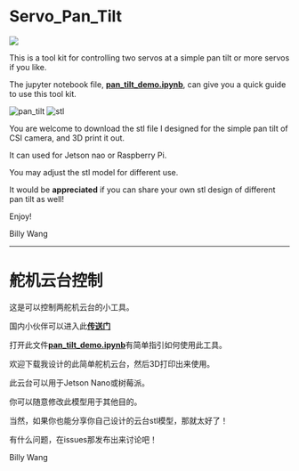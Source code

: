 # Servo_Pan_Tilt

![](http://res.makeronsite.com/billiocar/pantilt.gif)

This is a tool kit for controlling two servos at a simple pan tilt or more servos if you like.

The jupyter notebook file, [**pan_tilt_demo.ipynb**](/pan_tilt_demo.ipynb), can give you a quick guide to use this tool kit.

![pan_tilt](http://res.makeronsite.com/billiocar/servo_pan_tilt.png)
![stl](http://res.makeronsite.com/billiocar/stl.png)

You are welcome to download the stl file I designed for the simple pan tilt of CSI camera, and 3D print it out.

It can used for Jetson nao or Raspberry Pi.

You may adjust the stl model for different use.

It would be **appreciated** if you can share your own stl design of different pan tilt as well! 

Enjoy!

Billy Wang

----------------

# 舵机云台控制

这是可以控制两舵机云台的小工具。

国内小伙伴可以进入此[**传送门**](https://gitee.com/billio/servo_pan_tilt)

打开此文件[**pan_tilt_demo.ipynb**](/pan_tilt_demo.ipynb)有简单指引如何使用此工具。

欢迎下载我设计的此简单舵机云台，然后3D打印出来使用。

此云台可以用于Jetson Nano或树莓派。

你可以随意修改此模型用于其他目的。

当然，如果你也能分享你自己设计的云台stl模型，那就太好了！

有什么问题，在issues那发布出来讨论吧！

Billy Wang

